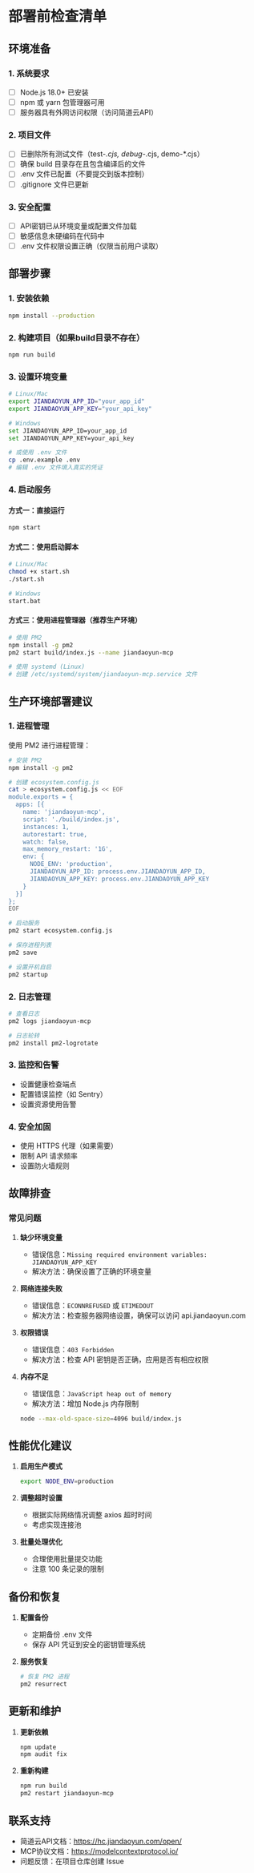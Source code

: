 # 部署前检查清单

## 环境准备

### 1. 系统要求
- [ ] Node.js 18.0+ 已安装
- [ ] npm 或 yarn 包管理器可用
- [ ] 服务器具有外网访问权限（访问简道云API）

### 2. 项目文件
- [ ] 已删除所有测试文件（test-*.cjs, debug-*.cjs, demo-*.cjs）
- [ ] 确保 build 目录存在且包含编译后的文件
- [ ] .env 文件已配置（不要提交到版本控制）
- [ ] .gitignore 文件已更新

### 3. 安全配置
- [ ] API密钥已从环境变量或配置文件加载
- [ ] 敏感信息未硬编码在代码中
- [ ] .env 文件权限设置正确（仅限当前用户读取）

## 部署步骤

### 1. 安装依赖
```bash
npm install --production
```

### 2. 构建项目（如果build目录不存在）
```bash
npm run build
```

### 3. 设置环境变量
```bash
# Linux/Mac
export JIANDAOYUN_APP_ID="your_app_id"
export JIANDAOYUN_APP_KEY="your_api_key"

# Windows
set JIANDAOYUN_APP_ID=your_app_id
set JIANDAOYUN_APP_KEY=your_api_key

# 或使用 .env 文件
cp .env.example .env
# 编辑 .env 文件填入真实的凭证
```

### 4. 启动服务

#### 方式一：直接运行
```bash
npm start
```

#### 方式二：使用启动脚本
```bash
# Linux/Mac
chmod +x start.sh
./start.sh

# Windows
start.bat
```

#### 方式三：使用进程管理器（推荐生产环境）
```bash
# 使用 PM2
npm install -g pm2
pm2 start build/index.js --name jiandaoyun-mcp

# 使用 systemd (Linux)
# 创建 /etc/systemd/system/jiandaoyun-mcp.service 文件
```

## 生产环境部署建议

### 1. 进程管理
使用 PM2 进行进程管理：

```bash
# 安装 PM2
npm install -g pm2

# 创建 ecosystem.config.js
cat > ecosystem.config.js << EOF
module.exports = {
  apps: [{
    name: 'jiandaoyun-mcp',
    script: './build/index.js',
    instances: 1,
    autorestart: true,
    watch: false,
    max_memory_restart: '1G',
    env: {
      NODE_ENV: 'production',
      JIANDAOYUN_APP_ID: process.env.JIANDAOYUN_APP_ID,
      JIANDAOYUN_APP_KEY: process.env.JIANDAOYUN_APP_KEY
    }
  }]
};
EOF

# 启动服务
pm2 start ecosystem.config.js

# 保存进程列表
pm2 save

# 设置开机自启
pm2 startup
```

### 2. 日志管理
```bash
# 查看日志
pm2 logs jiandaoyun-mcp

# 日志轮转
pm2 install pm2-logrotate
```

### 3. 监控和告警
- 设置健康检查端点
- 配置错误监控（如 Sentry）
- 设置资源使用告警

### 4. 安全加固
- 使用 HTTPS 代理（如果需要）
- 限制 API 请求频率
- 设置防火墙规则

## 故障排查

### 常见问题

1. **缺少环境变量**
   - 错误信息：`Missing required environment variables: JIANDAOYUN_APP_KEY`
   - 解决方法：确保设置了正确的环境变量

2. **网络连接失败**
   - 错误信息：`ECONNREFUSED` 或 `ETIMEDOUT`
   - 解决方法：检查服务器网络设置，确保可以访问 api.jiandaoyun.com

3. **权限错误**
   - 错误信息：`403 Forbidden`
   - 解决方法：检查 API 密钥是否正确，应用是否有相应权限

4. **内存不足**
   - 错误信息：`JavaScript heap out of memory`
   - 解决方法：增加 Node.js 内存限制
   ```bash
   node --max-old-space-size=4096 build/index.js
   ```

## 性能优化建议

1. **启用生产模式**
   ```bash
   export NODE_ENV=production
   ```

2. **调整超时设置**
   - 根据实际网络情况调整 axios 超时时间
   - 考虑实现连接池

3. **批量处理优化**
   - 合理使用批量提交功能
   - 注意 100 条记录的限制

## 备份和恢复

1. **配置备份**
   - 定期备份 .env 文件
   - 保存 API 凭证到安全的密钥管理系统

2. **服务恢复**
   ```bash
   # 恢复 PM2 进程
   pm2 resurrect
   ```

## 更新和维护

1. **更新依赖**
   ```bash
   npm update
   npm audit fix
   ```

2. **重新构建**
   ```bash
   npm run build
   pm2 restart jiandaoyun-mcp
   ```

## 联系支持

- 简道云API文档：https://hc.jiandaoyun.com/open/
- MCP协议文档：https://modelcontextprotocol.io/
- 问题反馈：在项目仓库创建 Issue